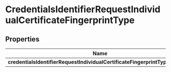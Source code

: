 # CredentialsIdentifierRequestIndividualCertificateFingerprintType

## Properties
Name | Type | Description | Notes
------------ | ------------- | ------------- | -------------
**credentialsIdentifierRequestIndividualCertificateFingerprintTypeIdentifier** | **String** |  | 
